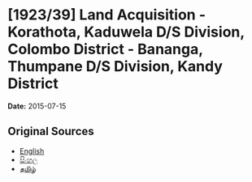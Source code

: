 # [1923/39] Land Acquisition - Korathota, Kaduwela D/S Division, Colombo District - Bananga, Thumpane D/S Division, Kandy District

**Date:** 2015-07-15

## Original Sources

- [English](https://documents.gov.lk/view/extra-gazettes/2015/7/1923-39_E.pdf)
- [සිංහල](https://documents.gov.lk/view/extra-gazettes/2015/7/1923-39_S.pdf)
- [தமிழ்](https://documents.gov.lk/view/extra-gazettes/2015/7/1923-39_T.pdf)
